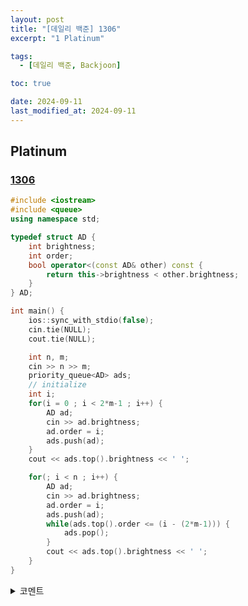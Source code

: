 ```yaml
---
layout: post
title: "[데일리 백준] 1306"
excerpt: "1 Platinum"

tags:
  - [데일리 백준, Backjoon]

toc: true

date: 2024-09-11
last_modified_at: 2024-09-11
---
```

## Platinum
### [1306][def]

```c++
#include <iostream>
#include <queue>
using namespace std;

typedef struct AD {
    int brightness;
    int order;
    bool operator<(const AD& other) const {
        return this->brightness < other.brightness;
    }
} AD;

int main() {
    ios::sync_with_stdio(false);
    cin.tie(NULL);
    cout.tie(NULL);

    int n, m;
    cin >> n >> m;
    priority_queue<AD> ads;
    // initialize
    int i;
    for(i = 0 ; i < 2*m-1 ; i++) {
        AD ad;
        cin >> ad.brightness;
        ad.order = i;
        ads.push(ad);
    }
    cout << ads.top().brightness << ' ';

    for(; i < n ; i++) {
        AD ad;
        cin >> ad.brightness;
        ad.order = i;
        ads.push(ad);
        while(ads.top().order <= (i - (2*m-1))) {
            ads.pop();
        }
        cout << ads.top().brightness << ' ';
    }
}
```

<details>
<summary>코멘트</summary>
<div markdown="1">

- 슬라이딩 윈도우 문제.

- [최솟값 찾기][def2] 문제와 거의 비슷한 문제이다.  
유사한 방식으로 이 문제 또란 우선순위 큐로 해결하였다.  

</div>
</details>

[def]: https://www.acmicpc.net/problem/1306
[def2]: https://www.acmicpc.net/problem/11003